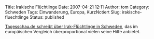 Title: Irakische Flüchtlinge
Date: 2007-04-21 12:11
Author: tom
Category: Schweden
Tags: Einwanderung, Europa, KurzNotiert
Slug: irakische-fluechtlinge
Status: published

[Tagesschau.de schreibt über Irak-Flüchtlinge in
Schweden](http://www.tagesschau.de/aktuell/meldungen/0,,OID6647126_,00.html),
das im europäischen Vergleich überproportional vielen seine Hilfe
anbietet.

